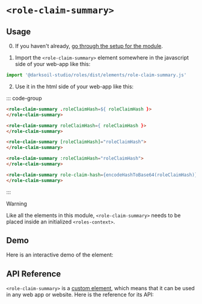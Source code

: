 # `<role-claim-summary>`

## Usage

0. If you haven't already, [go through the setup for the module](/setup).

1. Import the `<role-claim-summary>` element somewhere in the javascript side of your web-app like this:

```js
import '@darksoil-studio/roles/dist/elements/role-claim-summary.js'
```

2. Use it in the html side of your web-app like this:

::: code-group
```html [Lit]
<role-claim-summary .roleClaimHash=${ roleClaimHash }>
</role-claim-summary>
```

```html [React]
<role-claim-summary roleClaimHash={ roleClaimHash }>
</role-claim-summary>
```

```html [Angular]
<role-claim-summary [roleClaimHash]="roleClaimHash">
</role-claim-summary>
```

```html [Vue]
<role-claim-summary :roleClaimHash="roleClaimHash">
</role-claim-summary>
```

```html [Svelte]
<role-claim-summary role-claim-hash={encodeHashToBase64(roleClaimHash)}>
</role-claim-summary>
```
:::

> [!WARNING]
> Like all the elements in this module, `<role-claim-summary>` needs to be placed inside an initialized `<roles-context>`.

## Demo

Here is an interactive demo of the element:

<element-demo>
</element-demo>

<script setup>
import { onMounted } from "vue";
import { ProfilesClient, ProfilesStore } from '@holochain-open-dev/profiles';
import { demoProfiles, ProfilesZomeMock } from '@holochain-open-dev/profiles/dist/mocks.js';
import { decodeHashFromBase64, encodeHashToBase64 } from '@holochain/client';
import { render } from "lit";
import { html, unsafeStatic } from "lit/static-html.js";

import { RolesZomeMock, sampleRoleClaim } from "../../ui/src/mocks.ts";
import { RolesStore } from "../../ui/src/roles-store.ts";
import { RolesClient } from "../../ui/src/roles-client.ts";

onMounted(async () => {
  // Elements need to be imported on the client side, not the SSR side
  // Reference: https://vitepress.dev/guide/ssr-compat#importing-in-mounted-hook
  await import('@api-viewer/docs/lib/api-docs.js');
  await import('@api-viewer/demo/lib/api-demo.js');
  await import('@holochain-open-dev/profiles/dist/elements/profiles-context.js');
  if (!customElements.get('roles-context')) await import('../../ui/src/elements/roles-context.ts');
  if (!customElements.get('role-claim-summary')) await import('../../ui/src/elements/role-claim-summary.ts');

  const profiles = await demoProfiles();

  const profilesMock = new ProfilesZomeMock(
    profiles,
    Array.from(profiles.keys())[0]
  );
  const profilesStore = new ProfilesStore(new ProfilesClient(profilesMock, "roles_test"));

  const mock = new RolesZomeMock();
  const client = new RolesClient(mock, "roles_test");

  const roleClaim = await sampleRoleClaim(client);

  const record = await mock.create_role_claim(roleClaim);

  const store = new RolesStore(client);
  
  render(html`
    <profiles-context .store=${profilesStore}>
      <roles-context .store=${store}>
        <api-demo src="custom-elements.json" only="role-claim-summary" exclude-knobs="store">
          <template data-element="role-claim-summary" data-target="host">
            <role-claim-summary roleClaim-hash="${unsafeStatic(encodeHashToBase64(record.signed_action.hashed.hash))}"></role-claim-summary>
          </template>
        </api-demo>
      </roles-context>
    </profiles-context>
  `, document.querySelector('element-demo'))
  })


</script>

## API Reference

`<role-claim-summary>` is a [custom element](https://web.dev/articles/custom-elements-v1), which means that it can be used in any web app or website. Here is the reference for its API:

<api-docs src="custom-elements.json" only="role-claim-summary">
</api-docs>
